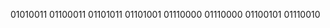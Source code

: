01010011 01100011 01101011 01101001 01110000 01110000 01100101 01110010

<!---
Sckipper/Sckipper is a ✨ special ✨ repository because its `README.md` (this file) appears on your GitHub profile.
You can click the Preview link to take a look at your changes.
--->
